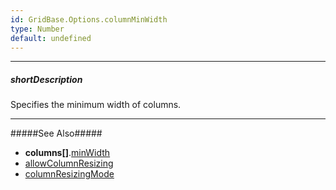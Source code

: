 ```yaml
---
id: GridBase.Options.columnMinWidth
type: Number
default: undefined
---
```

---
##### shortDescription
Specifies the minimum width of columns.

---
#####See Also#####
- **columns[]**.[minWidth](/api-reference/_hidden/GridBaseColumn/minWidth.md '{basewidgetpath}/Configuration/columns/#minWidth')
- [allowColumnResizing](/api-reference/10%20UI%20Components/GridBase/1%20Configuration/allowColumnResizing.md '{basewidgetpath}/Configuration/#allowColumnResizing')
- [columnResizingMode](/api-reference/10%20UI%20Components/GridBase/1%20Configuration/columnResizingMode.md '{basewidgetpath}/Configuration/#columnResizingMode')